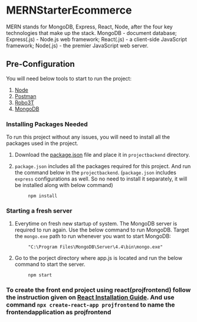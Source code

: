# MERNStarterEcommerce

MERN stands for MongoDB, Express, React, Node, after the four key technologies that make up the stack. MongoDB - document database; Express(.js) - Node.js web framework; React(.js) - a client-side JavaScript framework; Node(.js) - the premier JavaScript web server.

## Pre-Configuration
You will need below tools to start to run the project:
1. [Node](https://nodejs.org/en/download/)
2. [Postman](https://www.postman.com/downloads/)
3. [Robo3T](https://robomongo.org/download)
4. [MongoDB](https://www.mongodb.com/try/download/community)

### Installing Packages Needed
To run this project without any issues, you will need to install all the packages used in the project.

1. Download the [package.json](https://github.com/HiteshTetarwal/MERNStarterEcommerce/blob/master/projbackend/package.json) file and place it in ```projectbackend``` directory.

2. ```package.json``` includes all the packages required for this project. And run the command below in the ```projectbackend```. (``package.json`` includes ```express``` configurations as well. So no need to install it separately, it will be installed along with below command)

            npm install

### Starting a fresh server
1. Everytime on fresh new startup of system. The MongoDB server is required to run again. Use the below command to run MongoDB. Target the ```mongo.exe``` path to run whenever you want to start MongoDB:
            
            "C:\Program Files\MongoDB\Server\4.4\bin\mongo.exe"
            
2. Go to the porject directory where app.js is located and run the below command to start the server.

            npm start

### To create the front end project using react(projfrontend) follow the instruction given on [React Installation Guide](https://github.com/HiteshTetarwal/ReactJS_Starter). And use command ```npx create-react-app projfrontend``` to name the frontendapplication as projfrontend
